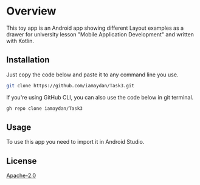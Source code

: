 # Overview

This toy app is an Android app showing different Layout examples as a drawer for university lesson "Mobile Application Development" and written with Kotlin.

## Installation

Just copy the code below and paste it to any command line you use.

```bash
git clone https://github.com/iamaydan/Task3.git
```
If you're using GitHub CLI, you can also use the code below in git terminal.

```bash
gh repo clone iamaydan/Task3
```
## Usage

To use this app you need to import it in Android Studio.

## License
[Apache-2.0](http://www.apache.org/licenses/LICENSE-2.0)
